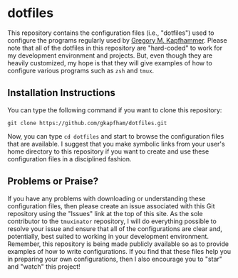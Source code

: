# dotfiles

This repository contains the configuration files (i.e., "dotfiles") used to configure the programs regularly used by
[Gregory M.  Kapfhammer](http://www.cs.allegheny.edu/sites/gkapfham).  Please note that all of the dotfiles in this
repository are "hard-coded" to work for my development environment and projects.  But, even though they are heavily
customized, my hope is that they will give examples of how to configure various programs such as `zsh` and `tmux`.

## Installation Instructions

You can type the following command if you want to clone this repository:

```shell
git clone https://github.com/gkapfham/dotfiles.git
```

Now, you can type `cd dotfiles` and start to browse the configuration files that are available. I suggest that you make
symbolic links from your user's home directory to this repository if you want to create and use these configuration
files in a disciplined fashion.

## Problems or Praise?

If you have any problems with downloading or understanding these configuration files, then please create an issue
associated with this Git repository using the "Issues" link at the top of this site. As the sole contributor to the
`tmuxinator` repository, I will do everything possible to resolve your issue and ensure that all of the configurations
are clear and, potentially, best suited to working in your development environment.  Remember, this repository is being
made publicly available so as to provide examples of how to write configurations. If you find that these files help you
in preparing your own configurations, then I also encourage you to "star" and "watch" this project!
